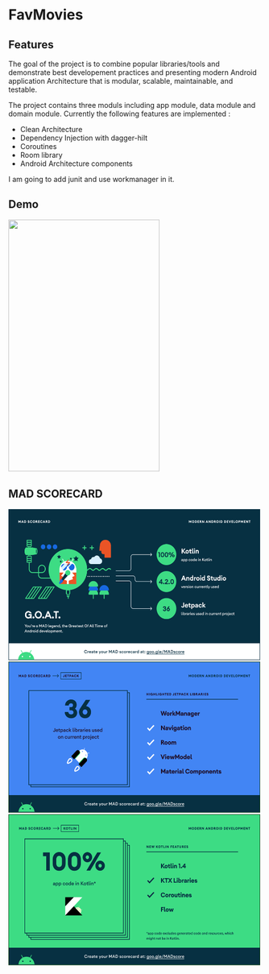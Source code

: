 # FavMovies
## Features
The goal of the project is to combine popular libraries/tools and demonstrate best developement practices and presenting modern Android application Architecture that is modular, scalable, maintainable, and testable.

The project contains three moduls including app module, data module and domain module. Currently the following features are implemented :<br/>

- Clean Architecture <br/>
- Dependency Injection with dagger-hilt <br/>
- Coroutines <br/>
- Room library <br/>
- Android Architecture components <br/> 

I am going to add junit and use workmanager in it.

## Demo
<img src="movie.gif" width="300" height="500" />


## MAD SCORECARD

<img src="MadShots/summary.png" width="500" height="300" />
<img src="MadShots/jetpack.png" width="500" height="300" />
<img src="MadShots/kotlin.png" width="500" height="300" />

